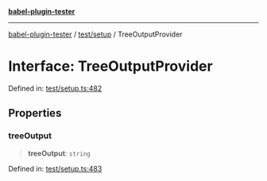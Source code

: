 [**babel-plugin-tester**](../../../README.md)

***

[babel-plugin-tester](../../../README.md) / [test/setup](../README.md) / TreeOutputProvider

# Interface: TreeOutputProvider

Defined in: [test/setup.ts:482](https://github.com/babel-utils/babel-plugin-tester/blob/03734eaa985470bea60d71fab1aa0d0dbdddae3c/test/setup.ts#L482)

## Properties

### treeOutput

> **treeOutput**: `string`

Defined in: [test/setup.ts:483](https://github.com/babel-utils/babel-plugin-tester/blob/03734eaa985470bea60d71fab1aa0d0dbdddae3c/test/setup.ts#L483)

